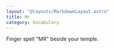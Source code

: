 ```yaml
---
layout: "@layouts/MarkdownLayout.astro"
title: Mr
category: Vocabulary
---
```


Finger spell "MR" beside your temple.
